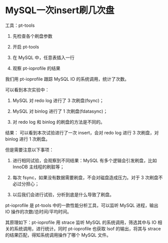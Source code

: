 # MySQL一次insert刷几次盘

工具：pt-tools

1. 先检查各个刷盘参数

2. 开启 pt-tools

3. 在 MySQL 中，任意表插入一行

4. 观察 pt-ioprofile 的结果


我们用 pt-ioprofile 跟踪 MySQL IO 的系统调用，统计了次数。

可以看到本次实验中：

1. MySQL 对 redo log 进行了 3 次刷盘(fsync)；

2. MySQL 对 binlog 进行了 1 次刷盘(fdatasync)；

3. 对 redo log 和 binlog 的刷盘的方法是不同的。

结果：
可以看到本次试验进行了一次 insert，会对 redo log 进行 3 次刷盘，对 binlog 进行 1 次刷盘。

但是需要注意以下事项：

1. 进行相同试验，会观察到不同结果：MySQL 有多个逻辑会引发刷盘，比如 InnoDB 主线程的刷脏等；

2. 每次 fsync，如果没有数据需要刷盘，不会对磁盘造成压力。对于 3 次刷盘不必过分担心；

3. 以后我们会进行试验，分析到底是什么导致了刷盘。


pt-ioprofile 是 pt-tools 中的一款性能分析工具，可以监听 MySQL 进程，输出 IO 操作的次数/总时间/平均时间。

其原理如下：pt-ioprofile 用 strace 监听 MySQL 的系统调用，筛选其中与 IO 相关的系统调用，进行统计。同时 pt-ioprofile 也获取 lsof 的输出，将其与 strace 的结果匹配，得知系统调用操作了哪个 MySQL 文件。